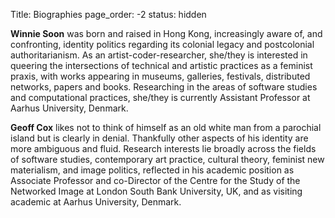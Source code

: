 Title: Biographies
page_order: -2
status: hidden

**Winnie Soon** was born and raised in Hong Kong, increasingly aware of, and confronting, identity politics regarding its colonial legacy and postcolonial authoritarianism. As an artist-coder-researcher, she/they is interested in queering the intersections of technical and artistic practices as a feminist praxis, with works appearing in museums, galleries, festivals, distributed networks, papers and books. Researching in the areas of software studies and computational practices, she/they is currently Assistant Professor at Aarhus University, Denmark.

**Geoff Cox** likes not to think of himself as an old white man from a parochial island but is clearly in denial. Thankfully other aspects of his identity are more ambiguous and fluid. Research interests lie broadly across the fields of software studies, contemporary art practice, cultural theory, feminist new materialism, and image politics, reflected in his academic position as Associate Professor and co-Director of the Centre for the Study of the Networked Image at London South Bank University, UK, and as visiting academic at Aarhus University, Denmark.

